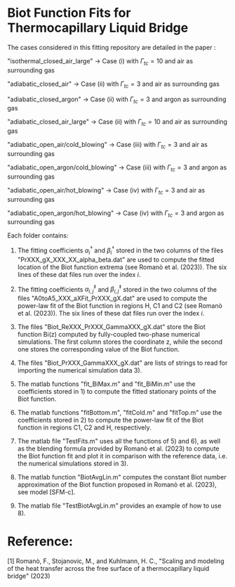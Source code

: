 # Biot Function Fits for Thermocapillary Liquid Bridge
The cases considered in this fitting repository are detailed in the paper :

"isothermal_closed_air_large"       -> Case (i)   with $\Gamma_{tc}=10$ and air   as surrounding gas

"adiabatic_closed_air"              -> Case (ii)  with $\Gamma_{tc}=3$  and air   as surrounding gas

"adiabatic_closed_argon"            -> Case (ii)  with $\Gamma_{tc}=3$  and argon as surrounding gas

"adiabatic_closed_air_large"        -> Case (ii)  with $\Gamma_{tc}=10$ and air   as surrounding gas

"adiabatic_open_air/cold_blowing"   -> Case (iii) with $\Gamma_{tc}=3$  and air   as surrounding gas

"adiabatic_open_argon/cold_blowing" -> Case (iii) with $\Gamma_{tc}=3$  and argon as surrounding gas

"adiabatic_open_air/hot_blowing"    -> Case (iv)  with $\Gamma_{tc}=3$  and air   as surrounding gas

"adiabatic_open_argon/hot_blowing"  -> Case (iv)  with $\Gamma_{tc}=3$  and argon as surrounding gas

Each folder contains: 

1) The fitting coefficients $\alpha_{i}^\dagger$ and $\beta_{i}^\dagger$ stored in the two columns of the files "PrXXX_gX_XXX_XX_alpha_beta.dat" are used to compute the fitted location of the Biot function extrema (see Romanò et al. (2023)). The six lines of these dat files run over the index $i$.

2) The fitting coefficients $\alpha_{i,j}^\ddagger$ and $\beta_{i,j}^\ddagger$ stored in the two columns of the files "A0toA5_XXX_aXFit_PrXXX_gX.dat" are used to compute the power-law fit  of the Biot function in regions H, C1 and C2 (see Romanò et al. (2023)). The six lines of these dat files run over the index $i$.

3) The files "Biot_ReXXX_PrXXX_GammaXXX_gX.dat" store the Biot function Bi(z) computed by fully-coupled two-phase numerical simulations. The first column stores the coordinate z, while the second one stores the corresponding value of the Biot function.

4) The files "Biot_PrXXX_GammaXXX_gX.dat" are lists of strings to read for importing the numerical simulation data 3).

5) The matlab functions "fit_BiMax.m" and "fit_BiMin.m" use the coefficients stored in 1) to compute the fitted stationary points of the Biot function.

6) The matlab functions "fitBottom.m", "fitCold.m" and "fitTop.m" use the coefficients stored in 2) to compute the power-law fit of the Biot function in regions C1, C2 and H, respectively.

7) The matlab file "TestFits.m" uses all the functions of 5) and 6), as well as the blending formula provided by Romanò et al. (2023) to compute the Biot function fit and plot it in comparison with the reference data, i.e. the numerical simulations stored in 3).

8) The matlab function "BiotAvgLin.m" computes the constant Biot number approximation of the Biot function proposed in Romanò et al. (2023), see model [SFM-c].

9) The matlab file "TestBiotAvgLin.m" provides an example of how to use 8).

# Reference:
[1] Romanò, F., Stojanovic, M., and Kuhlmann, H. C., "Scaling and modeling of the heat transfer across the free surface of a thermocapillary liquid bridge" (2023)

